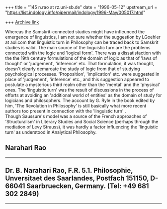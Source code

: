 +++
title = "145 n.rao at rz.uni-sb.de"
date = "1996-05-12"
upstream_url = "https://list.indology.info/pipermail/indology/1996-May/005017.html"

+++
[Archive link](https://list.indology.info/pipermail/indology/1996-May/005017.html)


Whereas the Samskrit-connected studies might have infleunced   the emergence 
of linguistics, I am not sure whether the suggestion by LGoehler at aol.com 
that linguistic turn in Philosophy can be traced back to Samskrit studies is 
valid. The main source of the linguistic turn are the problems connected 
with the logic and 'logical form'. There was a  dissatisfaction with the the 
19th century formulations of the domain of logic as that of 'laws of 
thought' or  'judgement', 'inference' etc. That formulation, it was thought, 
doesn't clearly demarcate the study of logic from that of studying  
psychological processes. 'Proposition', 'implication' etc. were suggested in 
place of 'judgement', 'inference' etc., and this suggestion appeared to 
postulate a mysterious third realm other than the 'mental' and the 
'physical' ones. The 'linguistic turn' was the result of discussions in the 
process of efforts at avoiding an 'additional world of entities' as the 
domain of study for logicians and philosophers. 
The account by G. Ryle in the book edited by him, 'The Revolution in 
Philosophy' is still basically what more recent authors too present in 
connection with the 'linguistic turn' .  
Though  Saussure's model was a source of the French approaches of 
'Structuralism' in Literary Studies and  Social Science (perhaps through the 
mediation of Levy Strauss), it was hardly a factor influencing the 
'linguistic turn' as understood in Analytical Philosophy.  
>

Narahari Rao
----------------------------------------------------------------------------
---------------------------------------------------------------------
Dr. B. Narahari Rao,                         F.R. 5.1. Philosophie,  
Unversitaet des Saarlandes,
                                                            Postfach 151150, 
 D-66041 Saarbruecken, Germany. (Tel: +49 681 302 2849)
----------------------------------------------------------------------------
---------------------------------------------------------------------





